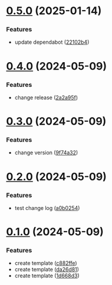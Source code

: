 # [0.5.0](https://github.com/tardis-ksh/basic-actions-template/compare/v0.4.0...v0.5.0) (2025-01-14)


### Features

* update dependabot ([22102b4](https://github.com/tardis-ksh/basic-actions-template/commit/22102b4cd7bd38e60330c2e7cf1e517e79e4a17f))



# [0.4.0](https://github.com/tardis-ksh/basic-actions-template/compare/v0.3.0...v0.4.0) (2024-05-09)


### Features

* change release ([2a2a95f](https://github.com/tardis-ksh/basic-actions-template/commit/2a2a95f52aff7745b45312d0d96660950ec097ff))



# [0.3.0](https://github.com/tardis-ksh/basic-actions-template/compare/v0.2.0...v0.3.0) (2024-05-09)


### Features

* change version ([9f74a32](https://github.com/tardis-ksh/basic-actions-template/commit/9f74a32a142d01861f7aa256c37ac60848957db1))



# [0.2.0](https://github.com/tardis-ksh/basic-actions-template/compare/v0.1.0...v0.2.0) (2024-05-09)


### Features

* test change log ([a0b0254](https://github.com/tardis-ksh/basic-actions-template/commit/a0b0254fb96780e5f354de927021023b9f6a0110))



# [0.1.0](https://github.com/tardis-ksh/basic-actions-template/compare/1d668d3f29ca109e8c6341db7a0802d876b9b4b1...v0.1.0) (2024-05-09)


### Features

* create template ([c882ffe](https://github.com/tardis-ksh/basic-actions-template/commit/c882ffe1a533aacb0903f85634fc336192239b14))
* create template ([da26d81](https://github.com/tardis-ksh/basic-actions-template/commit/da26d8104f035e0af8ad0823f72bb1fa229f955e))
* create template ([1d668d3](https://github.com/tardis-ksh/basic-actions-template/commit/1d668d3f29ca109e8c6341db7a0802d876b9b4b1))



